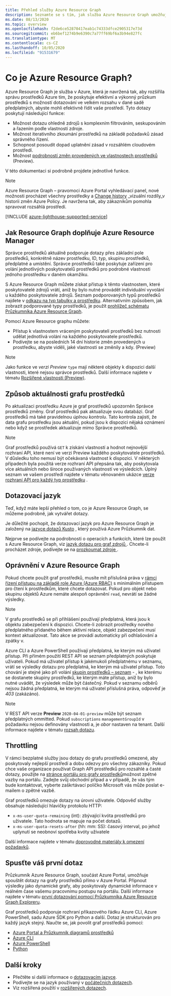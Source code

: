 ```yaml
---
title: Přehled služby Azure Resource Graph
description: Seznamte se s tím, jak služba Azure Resource Graph umožňuje složitý dotazování na prostředky ve velkém rozsahu napříč předplatnými a klienty.
ms.date: 08/13/2020
ms.topic: overview
ms.openlocfilehash: f2de6ce52870417eab1c74333dfce2905317e73d
ms.sourcegitcommit: eb6bef1274b9e6390c7a77ff69bf6a3b94e827fc
ms.translationtype: MT
ms.contentlocale: cs-CZ
ms.lasthandoff: 10/05/2020
ms.locfileid: "91531679"
---
```

# <a name="what-is-azure-resource-graph"></a>Co je Azure Resource Graph?

Azure Resource Graph je služba v Azure, která je navržená tak, aby rozšířila správu prostředků Azure tím, že poskytuje efektivní a výkonný průzkum prostředků s možností dotazování ve velkém rozsahu v dané sadě předplatných, abyste mohli efektivně řídit vaše prostředí. Tyto dotazy poskytují následující funkce:

- Možnost dotazu ohledně zdrojů s komplexním filtrováním, seskupováním a řazením podle vlastností zdroje.
- Možnost iterativního zkoumání prostředků na základě požadavků zásad správného řízení.
- Schopnost posoudit dopad uplatnění zásad v rozsáhlém cloudovém prostředí.
- Možnost [podrobností změn provedených ve vlastnostech prostředků](./how-to/get-resource-changes.md) (Preview).

V této dokumentaci si podrobně projdete jednotlivé funkce.

> [!NOTE]
> Azure Resource Graph – pravomoci Azure Portal vyhledávací panel, nové možnosti procházet všechny prostředky a [Change history](../policy/how-to/determine-non-compliance.md#change-history) 
>  _vizuální rozdíly_v historii změn Azure Policy. Je navržena tak, aby zákazníkům pomohla spravovat rozsáhlá prostředí.

[!INCLUDE [azure-lighthouse-supported-service](../../../includes/azure-lighthouse-supported-service.md)]

## <a name="how-does-resource-graph-complement-azure-resource-manager"></a>Jak Resource Graph doplňuje Azure Resource Manager

Správce prostředků aktuálně podporuje dotazy přes základní pole prostředků, konkrétně název prostředku, ID, typ, skupinu prostředků, předplatné a umístění. Správce prostředků také poskytuje zařízení pro volání jednotlivých poskytovatelů prostředků pro podrobné vlastnosti jednoho prostředku v daném okamžiku.

S Azure Resource Graph můžete získat přístup k těmto vlastnostem, které poskytovatelé zdrojů vrátí, aniž by bylo nutné provádět individuální vyvolání u každého poskytovatele zdrojů. Seznam podporovaných typů prostředků najdete v [odkazu na typ tabulky a prostředku](./reference/supported-tables-resources.md). Alternativním způsobem, jak zobrazit podporované typy prostředků, je použít [prohlížeč schématu Průzkumníka Azure Resource Graph](./first-query-portal.md#schema-browser).

Pomocí Azure Resource graphu můžete:

- Přístup k vlastnostem vráceným poskytovateli prostředků bez nutnosti udělat jednotlivá volání na každého poskytovatele prostředků.
- Podívejte se na posledních 14 dní historie změn provedených u prostředku, abyste viděli, jaké vlastnosti se změnily a kdy. (Preview)

> [!NOTE]
> Jako funkce ve _verzi Preview_ `type` mají některé objekty k dispozici další vlastnosti, které nejsou správce prostředků. Další informace najdete v tématu [Rozšířené vlastnosti (Preview)](./concepts/query-language.md#extended-properties).

## <a name="how-resource-graph-is-kept-current"></a>Způsob aktuálnosti grafu prostředků

Po aktualizaci prostředku Azure je graf prostředků upozorněn Správce prostředků změny.
Graf prostředků pak aktualizuje svou databázi. Graf prostředků má také pravidelnou _úplnou kontrolu_. Tato kontrola zajistí, že data grafu prostředku jsou aktuální, pokud jsou k dispozici nějaká oznámení nebo když se prostředek aktualizuje mimo Správce prostředků.

> [!NOTE]
> Graf prostředků používá `GET` k získání vlastností a hodnot nejnovější rozhraní API, které není ve verzi Preview každého poskytovatele prostředků. V důsledku toho nemusí být očekávaná vlastnost k dispozici. V některých případech byla použitá verze rozhraní API přepsána tak, aby poskytovala více aktuálních nebo široce používaných vlastností ve výsledcích. Úplný seznam ve vašem prostředí najdete v tématu věnovaném ukázce [verze rozhraní API pro každý typ prostředku](./samples/advanced.md#apiversion) .

## <a name="the-query-language"></a>Dotazovací jazyk

Teď, když máte lepší přehled o tom, co je Azure Resource Graph, se můžeme podrobně, jak vytvářet dotazy.

Je důležité pochopit, že dotazovací jazyk pro Azure Resource Graph je založený na [jazyce dotazů Kusto](/azure/data-explorer/data-explorer-overview) , který používá Azure Průzkumník dat.

Nejprve se podívejte na podrobnosti o operacích a funkcích, které lze použít s Azure Resource Graph, viz [ jazyk dotazu pro graf zdrojů ](./concepts/query-language.md). Chcete-li procházet zdroje, podívejte se na [ prozkoumat zdroje ](./concepts/explore-resources.md).

## <a name="permissions-in-azure-resource-graph"></a>Oprávnění v Azure Resource Graph

Pokud chcete použít graf prostředků, musíte mít příslušná práva v [rámci řízení přístupu na základě role Azure (Azure RBAC)](../../role-based-access-control/overview.md) s minimálním přístupem pro čtení k prostředkům, které chcete dotazovat. Pokud pro objekt nebo skupinu objektů Azure nemáte alespoň oprávnění `read`, nevrátí se žádné výsledky.

> [!NOTE]
> V grafu prostředků se při přihlášení používají předplatná, která jsou k objektu zabezpečení k dispozici. Chcete-li zobrazit prostředky nového předplatného přidaného během aktivní relace, objekt zabezpečení musí kontext aktualizovat. Tato akce se provádí automaticky při odhlašování a zpátky v.

Azure CLI a Azure PowerShell používají předplatná, ke kterým má uživatel přístup. Při přímém použití REST API se seznam předplatných poskytuje uživateli. Pokud má uživatel přístup k jakémukoli předplatnému v seznamu, vrátí se výsledky dotazu pro předplatná, ke kterým má uživatel přístup. Toto chování je stejné jako při volání [skupin prostředků – seznam](/rest/api/resources/resourcegroups/list) \- , ke kterému se dostanete skupiny prostředků, ke kterým máte přístup, aniž by bylo nutné uvádět, že výsledek může být částečný. Pokud v seznamu odběrů nejsou žádná předplatná, ke kterým má uživatel příslušná práva, odpověď je _403_ (zakázáno).

> [!NOTE]
> V REST API verze **Preview** `2020-04-01-preview` může být seznam předplatných ommitted.
> Pokud `subscriptions` `managementGroupId` v požadavku nejsou definovány vlastnosti a, je _obor_ nastaven na tenant. Další informace najdete v tématu [rozsah dotazu](./concepts/query-language.md#query-scope).

## <a name="throttling"></a>Throttling

V rámci bezplatné služby jsou dotazy do grafu prostředků omezené, aby poskytovaly nejlepší prostředí a dobu odezvy pro všechny zákazníky. Pokud chce vaše organizace používat Graph API prostředků pro rozsáhlé a časté dotazy, použijte na [stránce portálu pro grafy prostředků](https://portal.azure.com/#blade/Microsoft_Azure_Policy/PolicyMenuBlade/ResourceGraph)možnost zpětné vazby na portálu.
Zadejte svůj obchodní případ a v případě, že vás tým bude kontaktovat, vyberte zaškrtávací políčko Microsoft vás může poslat e-mailem o zpětné vazbě.

Graf prostředků omezuje dotazy na úrovni uživatele. Odpověď služby obsahuje následující hlavičky protokolu HTTP:

- `x-ms-user-quota-remaining` (int): zbývající kvóta prostředků pro uživatele. Tato hodnota se mapuje na počet dotazů.
- `x-ms-user-quota-resets-after` (hh: mm: SS): časový interval, po jehož uplynutí se neobnoví spotřeba kvóty uživatele

Další informace najdete v tématu [doprovodné materiály k omezení požadavků](./concepts/guidance-for-throttled-requests.md).

## <a name="running-your-first-query"></a>Spusťte váš první dotaz

Průzkumník Azure Resource Graph, součást Azure Portal, umožňuje spouštět dotazy na grafy prostředků přímo v Azure Portal. Připnout výsledky jako dynamické grafy, aby poskytovaly dynamické informace v reálném čase vašemu pracovnímu postupu na portálu. Další informace najdete v tématu [první dotazování pomocí Průzkumníka Azure Resource Graph Exploreru](./first-query-portal.md).

Graf prostředků podporuje rozhraní příkazového řádku Azure CLI, Azure PowerShell, sadu Azure SDK pro Python a další. Dotaz je strukturován pro každý jazyk stejný. Naučte se, jak povolit graf prostředků pomocí:

- [Azure Portal a Průzkumník diagramů prostředků](./first-query-portal.md) 
- [Azure CLI](./first-query-azurecli.md#add-the-resource-graph-extension)
- [Azure PowerShell](./first-query-powershell.md#add-the-resource-graph-module)
- [Python](./first-query-python.md#add-the-resource-graph-library)

## <a name="next-steps"></a>Další kroky

- Přečtěte si další informace o [dotazovacím jazyce](./concepts/query-language.md).
- Podívejte se na jazyk používaný v [počátečních dotazech](./samples/starter.md).
- Viz rozšířená použití v [rozšířených dotazech](./samples/advanced.md).
